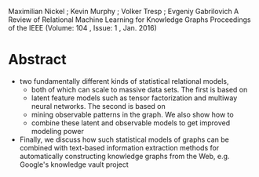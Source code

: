 Maximilian Nickel ; Kevin Murphy ; Volker Tresp ; Evgeniy Gabrilovich 
A Review of Relational Machine Learning for Knowledge Graphs
Proceedings of the IEEE (Volume: 104 , Issue: 1 , Jan. 2016) 

# Abstract

* two fundamentally different kinds of statistical relational models, 
  * both of which can scale to massive data sets. The first is based on 
  * latent feature models such as tensor factorization and multiway neural
    networks.  The second is based on 
  * mining observable patterns in the graph.  We also show how to 
  * combine these latent and observable models to get improved modeling power
* Finally, we discuss how such statistical models of graphs can be combined
  with text-based information extraction methods for automatically constructing
  knowledge graphs from the Web, e.g. Google's knowledge vault project
